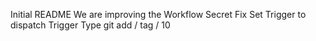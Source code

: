 Initial README
We are improving the Workflow
Secret Fix
Set Trigger to dispatch
Trigger Type
git add / tag / 10